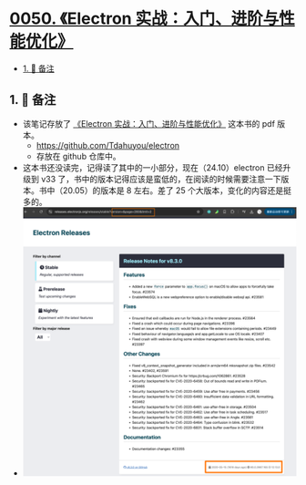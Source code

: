 # [0050. 《Electron 实战：入门、进阶与性能优化》](https://github.com/Tdahuyou/TNotes.electron/tree/main/notes/0050.%20%E3%80%8AElectron%20%E5%AE%9E%E6%88%98%EF%BC%9A%E5%85%A5%E9%97%A8%E3%80%81%E8%BF%9B%E9%98%B6%E4%B8%8E%E6%80%A7%E8%83%BD%E4%BC%98%E5%8C%96%E3%80%8B)

<!-- region:toc -->

- [1. 📝 备注](#1--备注)

<!-- endregion:toc -->

## 1. 📝 备注

- 该笔记存放了 [《Electron 实战：入门、进阶与性能优化》](assets/《Electron实战：入门、进阶与性能优化》.pdf) 这本书的 pdf 版本。
  - https://github.com/Tdahuyou/electron
  - 存放在 github 仓库中。
- 这本书还没读完，记得读了其中的一小部分，现在（24.10）electron 已经升级到 v33 了，书中的版本记得应该是蛮低的，在阅读的时候需要注意一下版本。书中（20.05）的版本是 8 左右。差了 25 个大版本，变化的内容还是挺多的。
- ![](assets/2024-10-20-01-17-04.png)
